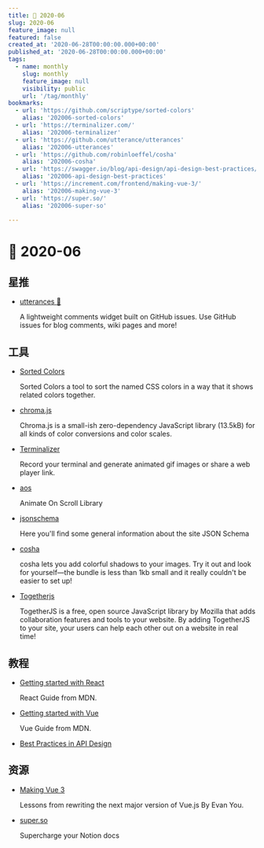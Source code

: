 ```yaml
---
title: 📖 2020-06
slug: 2020-06
feature_image: null
featured: false
created_at: '2020-06-28T00:00:00.000+00:00'
published_at: '2020-06-28T00:00:00.000+00:00'
tags:
  - name: monthly
    slug: monthly
    feature_image: null
    visibility: public
    url: '/tag/monthly'
bookmarks:
  - url: 'https://github.com/scriptype/sorted-colors'
    alias: '202006-sorted-colors'
  - url: 'https://terminalizer.com/'
    alias: '202006-terminalizer'
  - url: 'https://github.com/utterance/utterances'
    alias: '202006-utterances'
  - url: 'https://github.com/robinloeffel/cosha'
    alias: '202006-cosha'
  - url: 'https://swagger.io/blog/api-design/api-design-best-practices/'
    alias: '202006-api-design-best-practices'
  - url: 'https://increment.com/frontend/making-vue-3/'
    alias: '202006-making-vue-3'
  - url: 'https://super.so/'
    alias: '202006-super-so'

---
```


# 📖 2020-06

## 星推

- [utterances 🔮](https://github.com/utterance/utterances)

  A lightweight comments widget built on GitHub issues. Use GitHub issues for blog comments, wiki pages and more!

## 工具

- [Sorted Colors](https://github.com/scriptype/sorted-colors)

  Sorted Colors a tool to sort the named CSS colors in a way that it shows related colors together.

  <Bookmark alias="202006-sorted-colors" size="small" />

- [chroma.js](https://github.com/gka/chroma.js)

  Chroma.js is a small-ish zero-dependency JavaScript library (13.5kB) for all kinds of color conversions and color scales.

- [Terminalizer](https://github.com/faressoft/terminalizer)

  Record your terminal and generate animated gif images or share a web player link.

  <Bookmark alias="202006-terminalizer" size="small" />

- [aos](https://github.com/michalsnik/aos)

  Animate On Scroll Library

- [jsonschema](https://cswr.github.io/JsonSchema/spec/objects/)

  Here you'll find some general information about the site JSON Schema

- [cosha](https://github.com/robinloeffel/cosha)

  cosha lets you add colorful shadows to your images. Try it out and look for yourself—the bundle is less than 1kb small and it really couldn't be easier to set up!

  <Bookmark alias="202006-cosha" size="small" />

- [Togetherjs](https://togetherjs.com/)

  TogetherJS is a free, open source JavaScript library by Mozilla that adds collaboration features and tools to your website. By adding TogetherJS to your site, your users can help each other out on a website in real time!


## 教程

- [Getting started with React](https://developer.mozilla.org/en-US/docs/Learn/Tools_and_testing/Client-side_JavaScript_frameworks/React_getting_started)

  React Guide from MDN.

- [Getting started with Vue](https://developer.mozilla.org/en-US/docs/Learn/Tools_and_testing/Client-side_JavaScript_frameworks/Vue_getting_started)

  Vue Guide from MDN.

- [Best Practices in API Design](https://swagger.io/blog/api-design/api-design-best-practices/)

  <Bookmark alias="202006-api-design-best-practices" size="small" />


## 资源

- [Making Vue 3](https://increment.com/frontend/making-vue-3/)

  Lessons from rewriting the next major version of Vue.js By Evan You.

  <Bookmark alias="202006-making-vue-3" size="small" />

- [super.so](https://super.so/)

  Supercharge your Notion docs

  <Bookmark alias="202006-super-so" size="small" />